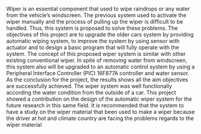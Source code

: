 Wiper is an essential component that used to wipe raindrops or any water from the vehicle’s windscreen. The previous system
used to activate the wiper manually and the process of pulling up the wiper is difficult to be handled. Thus, this system is
proposed to solve these problems. The objectives of this project are to upgrade the older cars system by providing automatic
wiping system, to improve the system by using sensor with actuator and to design a basic program that will fully operate with
the system. The concept of this proposed wiper system is similar with other existing conventional wiper. In spite of removing
water from windscreen, this system also will be upgraded to an automatic control system by using a Peripheral Interface
Controller (PIC) 16F877A controller and water sensor. As the conclusion for the project, the results shows all the aim
objectives are successfully achieved. The wiper system was well functionally according the water condition from the outside of a
car. This project showed a contribution on the design of the automatic wiper system for the future research in this same field. It
is recommended that the system to have a study on the wiper material that been used to make a wiper because the driver at hot
and climate country are facing the problems regards to the wiper material
